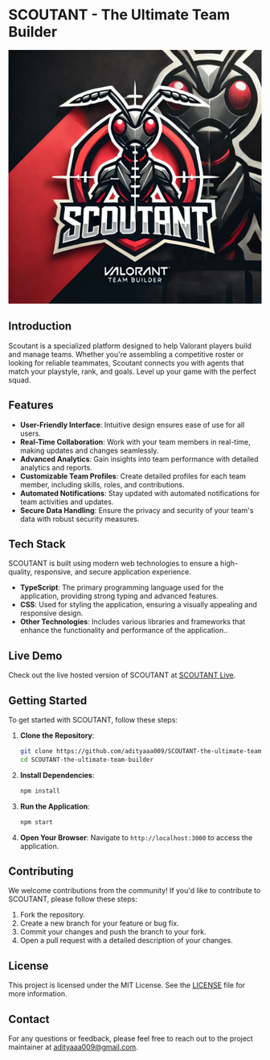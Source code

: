 # SCOUTANT - The Ultimate Team Builder

![SCOUTANT Logo](scoutant_logo.webp)

## Introduction

Scoutant is a specialized platform designed to help Valorant players build and manage teams. Whether you're assembling a competitive roster or looking for reliable teammates, Scoutant connects you with agents that match your playstyle, rank, and goals. Level up your game with the perfect squad.

## Features

- **User-Friendly Interface**: Intuitive design ensures ease of use for all users.
- **Real-Time Collaboration**: Work with your team members in real-time, making updates and changes seamlessly.
- **Advanced Analytics**: Gain insights into team performance with detailed analytics and reports.
- **Customizable Team Profiles**: Create detailed profiles for each team member, including skills, roles, and contributions.
- **Automated Notifications**: Stay updated with automated notifications for team activities and updates.
- **Secure Data Handling**: Ensure the privacy and security of your team's data with robust security measures.

## Tech Stack

SCOUTANT is built using modern web technologies to ensure a high-quality, responsive, and secure application experience.

- **TypeScript**: The primary programming language used for the application, providing strong typing and advanced features.
- **CSS**: Used for styling the application, ensuring a visually appealing and responsive design.
- **Other Technologies**: Includes various libraries and frameworks that enhance the functionality and performance of the application..

## Live Demo

Check out the live hosted version of SCOUTANT at [SCOUTANT Live](https://scoutant.netlify.app/).

## Getting Started

To get started with SCOUTANT, follow these steps:

1. **Clone the Repository**:
    ```bash
    git clone https://github.com/adityaaa009/SCOUTANT-the-ultimate-team-builder.git
    cd SCOUTANT-the-ultimate-team-builder
    ```

2. **Install Dependencies**:
    ```bash
    npm install
    ```

3. **Run the Application**:
    ```bash
    npm start
    ```

4. **Open Your Browser**:
    Navigate to `http://localhost:3000` to access the application.

## Contributing

We welcome contributions from the community! If you'd like to contribute to SCOUTANT, please follow these steps:

1. Fork the repository.
2. Create a new branch for your feature or bug fix.
3. Commit your changes and push the branch to your fork.
4. Open a pull request with a detailed description of your changes.

## License

This project is licensed under the MIT License. See the [LICENSE](LICENSE) file for more information.

## Contact

For any questions or feedback, please feel free to reach out to the project maintainer at [adityaaa009@gmail.com](mailto:adityaaa009@gmail.com).
